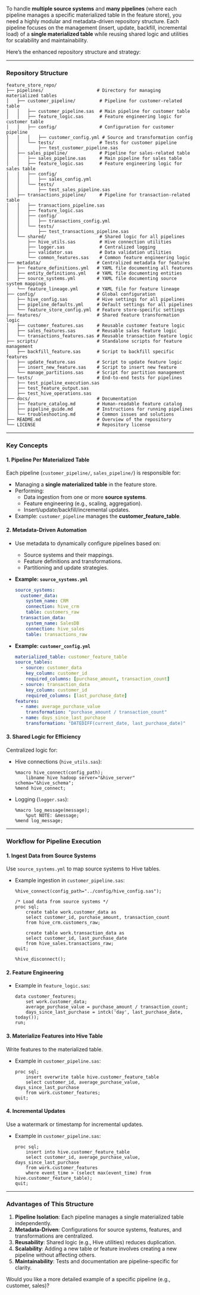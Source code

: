 To handle **multiple source systems** and **many pipelines** (where each pipeline manages a specific materialized table in the feature store), you need a highly modular and metadata-driven repository structure. Each pipeline focuses on the management (insert, update, backfill, incremental load) of a **single materialized table** while reusing shared logic and utilities for scalability and maintainability.

Here’s the enhanced repository structure and strategy:

---

### **Repository Structure**
```plaintext
feature_store_repo/
├── pipelines/                    # Directory for managing materialized tables
│   ├── customer_pipeline/         # Pipeline for customer-related table
│   │   ├── customer_pipeline.sas  # Main pipeline for customer table
│   │   ├── feature_logic.sas      # Feature engineering logic for customer table
│   │   ├── config/                # Configuration for customer pipeline
│   │   │   ├── customer_config.yml # Source and transformation config
│   │   └── tests/                 # Tests for customer pipeline
│   │       ├── test_customer_pipeline.sas
│   ├── sales_pipeline/            # Pipeline for sales-related table
│   │   ├── sales_pipeline.sas     # Main pipeline for sales table
│   │   ├── feature_logic.sas      # Feature engineering logic for sales table
│   │   ├── config/
│   │   │   ├── sales_config.yml
│   │   └── tests/
│   │       ├── test_sales_pipeline.sas
│   ├── transactions_pipeline/     # Pipeline for transaction-related table
│   │   ├── transactions_pipeline.sas
│   │   ├── feature_logic.sas
│   │   ├── config/
│   │   │   ├── transactions_config.yml
│   │   └── tests/
│   │       ├── test_transactions_pipeline.sas
│   └── shared/                    # Shared logic for all pipelines
│       ├── hive_utils.sas         # Hive connection utilities
│       ├── logger.sas             # Centralized logging
│       ├── validator.sas          # Data validation utilities
│       └── common_features.sas    # Common feature engineering logic
├── metadata/                     # Centralized metadata for features
│   ├── feature_definitions.yml   # YAML file documenting all features
│   ├── entity_definitions.yml    # YAML file documenting entities
│   ├── source_systems.yml        # YAML file documenting source system mappings
│   └── feature_lineage.yml       # YAML file for feature lineage
├── config/                       # Global configuration
│   ├── hive_config.sas           # Hive settings for all pipelines
│   ├── pipeline_defaults.yml     # Default settings for all pipelines
│   └── feature_store_config.yml  # Feature store-specific settings
├── features/                     # Shared feature transformation logic
│   ├── customer_features.sas     # Reusable customer feature logic
│   ├── sales_features.sas        # Reusable sales feature logic
│   └── transactions_features.sas # Reusable transaction feature logic
├── scripts/                      # Standalone scripts for feature management
│   ├── backfill_feature.sas      # Script to backfill specific features
│   ├── update_feature.sas        # Script to update feature logic
│   ├── insert_new_feature.sas    # Script to insert new feature
│   └── manage_partitions.sas     # Script for partition management
├── tests/                        # End-to-end tests for pipelines
│   ├── test_pipeline_execution.sas
│   ├── test_feature_output.sas
│   ├── test_hive_operations.sas
├── docs/                         # Documentation
│   ├── feature_catalog.md        # Human-readable feature catalog
│   ├── pipeline_guide.md         # Instructions for running pipelines
│   └── troubleshooting.md        # Common issues and solutions
├── README.md                     # Overview of the repository
└── LICENSE                       # Repository license
```

---

### **Key Concepts**

#### **1. Pipeline Per Materialized Table**
Each pipeline (`customer_pipeline/`, `sales_pipeline/`) is responsible for:
- Managing a **single materialized table** in the feature store.
- Performing:
  - Data ingestion from one or more **source systems**.
  - Feature engineering (e.g., scaling, aggregation).
  - Insert/update/backfill/incremental updates.
- Example: `customer_pipeline` manages the **customer_feature_table**.

#### **2. Metadata-Driven Automation**
- Use metadata to dynamically configure pipelines based on:
  - Source systems and their mappings.
  - Feature definitions and transformations.
  - Partitioning and update strategies.
- **Example: `source_systems.yml`**
  ```yaml
  source_systems:
    customer_data:
      system_name: CRM
      connection: hive_crm
      table: customers_raw
    transaction_data:
      system_name: SalesDB
      connection: hive_sales
      table: transactions_raw
  ```

- **Example: `customer_config.yml`**
  ```yaml
  materialized_table: customer_feature_table
  source_tables:
    - source: customer_data
      key_column: customer_id
      required_columns: [purchase_amount, transaction_count]
    - source: transaction_data
      key_column: customer_id
      required_columns: [last_purchase_date]
  features:
    - name: average_purchase_value
      transformation: "purchase_amount / transaction_count"
    - name: days_since_last_purchase
      transformation: "DATEDIFF(current_date, last_purchase_date)"
  ```

#### **3. Shared Logic for Efficiency**
Centralized logic for:
- Hive connections (`hive_utils.sas`):
  ```sas
  %macro hive_connect(config_path);
      libname hive hadoop server="&hive_server" schema="&hive_schema";
  %mend hive_connect;
  ```
- Logging (`logger.sas`):
  ```sas
  %macro log_message(message);
      %put NOTE: &message;
  %mend log_message;
  ```

---

### **Workflow for Pipeline Execution**

#### **1. Ingest Data from Source Systems**
Use `source_systems.yml` to map source systems to Hive tables.
- Example ingestion in `customer_pipeline.sas`:
  ```sas
  %hive_connect(config_path="../config/hive_config.sas");

  /* Load data from source systems */
  proc sql;
      create table work.customer_data as
      select customer_id, purchase_amount, transaction_count
      from hive_crm.customers_raw;

      create table work.transaction_data as
      select customer_id, last_purchase_date
      from hive_sales.transactions_raw;
  quit;

  %hive_disconnect();
  ```

#### **2. Feature Engineering**
- Example in `feature_logic.sas`:
  ```sas
  data customer_features;
      set work.customer_data;
      average_purchase_value = purchase_amount / transaction_count;
      days_since_last_purchase = intck('day', last_purchase_date, today());
  run;
  ```

#### **3. Materialize Features into Hive Table**
Write features to the materialized table.
- Example in `customer_pipeline.sas`:
  ```sas
  proc sql;
      insert overwrite table hive.customer_feature_table
      select customer_id, average_purchase_value, days_since_last_purchase
      from work.customer_features;
  quit;
  ```

#### **4. Incremental Updates**
Use a watermark or timestamp for incremental updates.
- Example in `customer_pipeline.sas`:
  ```sas
  proc sql;
      insert into hive.customer_feature_table
      select customer_id, average_purchase_value, days_since_last_purchase
      from work.customer_features
      where event_time > (select max(event_time) from hive.customer_feature_table);
  quit;
  ```

---

### **Advantages of This Structure**
1. **Pipeline Isolation**: Each pipeline manages a single materialized table independently.
2. **Metadata-Driven**: Configurations for source systems, features, and transformations are centralized.
3. **Reusability**: Shared logic (e.g., Hive utilities) reduces duplication.
4. **Scalability**: Adding a new table or feature involves creating a new pipeline without affecting others.
5. **Maintainability**: Tests and documentation are pipeline-specific for clarity.

Would you like a more detailed example of a specific pipeline (e.g., customer, sales)?
